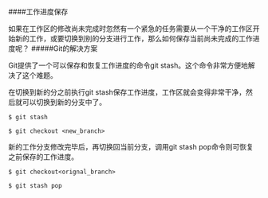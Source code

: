 ####工作进度保存

如果在工作区的修改尚未完成时忽然有一个紧急的任务需要从一个干净的工作区开始新的工作，或要切换到别的分支进行工作，那么如何保存当前尚未完成的工作进度呢？
#####Git的解决方案

Git提供了一个可以保存和恢复工作进度的命令git stash。这个命令非常方便地解决了这个难题。

在切换到新的分之前执行git stash保存工作进度，工作区就会变得非常干净，然后就可以切换到新的分支中了。

```$ git stash```

```$ git checkout <new_branch>```

新的工作分支修改完毕后，再切换回当前分支，调用git stash pop命令则可恢复之前保存的工作进度。

```$ git checkout<orignal_branch>```

```$ git stash pop```
